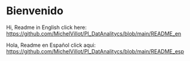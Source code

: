# Bienvenido

Hi, Readme in English click here: https://github.com/MichelVillot/PI_DatAnalitycs/blob/main/README_en

Hola, Readme en Español click aqui: https://github.com/MichelVillot/PI_DatAnalitycs/blob/main/README_esp
